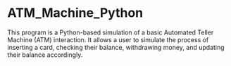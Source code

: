 # ATM_Machine_Python
This program is a Python-based simulation of a basic Automated Teller Machine (ATM) interaction.  It allows a user to simulate the process of inserting a card, checking their balance, withdrawing money, and updating their balance accordingly. 
